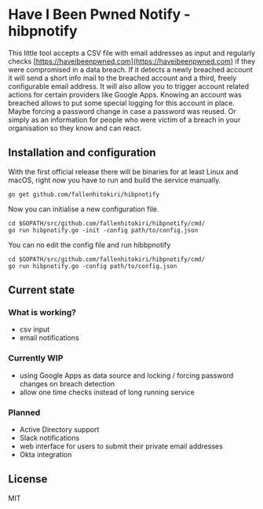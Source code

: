 # Have I Been Pwned Notify - hibpnotify
This little tool accepts a CSV file with email addresses as input and regularly checks
[https://haveibeenpwned.com](https://haveibeenpwned.com) if they were compromised in a data
breach. If it detects a newly breached account it will send a short info mail to the breached
account and a third, freely configurable email address. It will also allow you to trigger
account related actions for certain providers like Google Apps. Knowing an account was breached
allows to put some special logging for this account in place. Maybe forcing a password change
in case a password was reused. Or simply as an information for people who were victim of a
breach in your organisation so they know and can react.

## Installation and configuration
With the first official release there will be binaries for at least Linux and macOS, right now
you have to run and build the service manually.

```
go get github.com/fallenhitokiri/hibpnotify
```

Now you can initialise a new configuration file.

```
cd $GOPATH/src/github.com/fallenhitokiri/hibpnotify/cmd/
go run hibpnotify.go -init -config path/to/config.json
```

You can no edit the config file and run hibbpnotify

```
cd $GOPATH/src/github.com/fallenhitokiri/hibpnotify/cmd/
go run hibpnotify.go -config path/to/config.json
```

## Current state
### What is working?
- csv input
- email notifications

### Currently WIP
- using Google Apps as data source and locking / forcing password changes on breach detection
- allow one time checks instead of long running service

### Planned
- Active Directory support
- Slack notifications
- web interface for users to submit their private email addresses
- Okta integration

## License
MIT 
